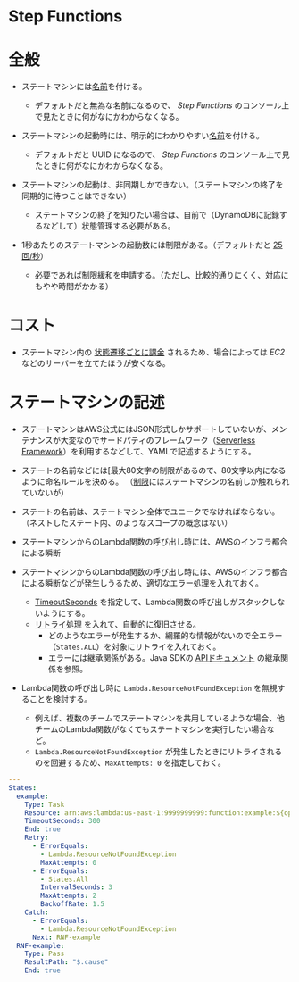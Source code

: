 Step Functions
====

# 全般

* ステートマシンには[名前](https://docs.aws.amazon.com/cli/latest/reference/stepfunctions/create-state-machine.html)を付ける。
  * デフォルトだと無為な名前になるので、 *Step Functions* のコンソール上で見たときに何がなにかわからなくなる。


* ステートマシンの起動時には、明示的にわかりやすい[名前](https://docs.aws.amazon.com/cli/latest/reference/stepfunctions/start-execution.html)を付ける。
  * デフォルトだと UUID になるので、 *Step Functions* のコンソール上で見たときに何がなにかわからなくなる。

* ステートマシンの起動は、非同期しかできない。（ステートマシンの終了を同期的に待つことはできない）
  * ステートマシンの終了を知りたい場合は、自前で（DynamoDBに記録するなどして）状態管理する必要がある。

* 1秒あたりのステートマシンの起動数には制限がある。（デフォルトだと [25回/秒](https://docs.aws.amazon.com/ja_jp/step-functions/latest/dg/limits.html#service-limits-api-action-throttling)）
  * 必要であれば制限緩和を申請する。（ただし、比較的通りにくく、対応にもやや時間がかかる）

# コスト

* ステートマシン内の [状態遷移ごとに課金](https://aws.amazon.com/jp/step-functions/pricing/) されるため、場合によっては *EC2* などのサーバーを立てたほうが安くなる。

# ステートマシンの記述

* ステートマシンはAWS公式にはJSON形式しかサポートしていないが、メンテナンスが大変なのでサードパティのフレームワーク（[Serverless Framework](https://github.com/horike37/serverless-step-functions)）を利用するなどして、YAMLで記述するようにする。

* ステートの名前などには[最大80文字の制限があるので、80文字以内になるように命名ルールを決める。
（[制限](https://docs.aws.amazon.com/ja_jp/step-functions/latest/dg/limits.html#service-limits-general)にはステートマシンの名前しか触れられていないが）

* ステートの名前は、ステートマシン全体でユニークでなければならない。（ネストしたステート内、のようなスコープの概念はない）

* ステートマシンからのLambda関数の呼び出し時には、AWSのインフラ都合による瞬断

* ステートマシンからのLambda関数の呼び出し時には、AWSのインフラ都合による瞬断などが発生しうるため、適切なエラー処理を入れておく。
  * [TimeoutSeconds](https://docs.aws.amazon.com/ja_jp/step-functions/latest/dg/sfn-stuck-execution.html) を指定して、Lambda関数の呼び出しがスタックしないようにする。
  * [リトライ処理](docs.aws.amazon.com/ja_jp/step-functions/latest/dg/amazon-states-language-errors.html#amazon-states-language-retrying-after-error) を入れて、自動的に復旧させる。
    * どのようなエラーが発生するか、網羅的な情報がないので全エラー（`States.ALL`）を対象にリトライを入れておく。
    * エラーには継承関係がある。Java SDKの [APIドキュメント](https://docs.aws.amazon.com/AWSJavaSDK/latest/javadoc/com/amazonaws/services/lambda/model/AWSLambdaException.html) の継承関係を参照。

* Lambda関数の呼び出し時に `Lambda.ResourceNotFoundException` を無視することを検討する。
  * 例えば、複数のチームでステートマシンを共用しているような場合、他チームのLambda関数がなくてもステートマシンを実行したい場合など。
  * `Lambda.ResourceNotFoundException` が発生したときにリトライされるのを回避するため、`MaxAttempts: 0` を指定しておく。

```yaml
---
States:
  example:
    Type: Task
    Resource: arn:aws:lambda:us-east-1:9999999999:function:example:${opt:stage}
    TimeoutSeconds: 300
    End: true
    Retry:
      - ErrorEquals:
        - Lambda.ResourceNotFoundException
        MaxAttempts: 0
      - ErrorEquals:
        - States.All
        IntervalSeconds: 3
        MaxAttempts: 2
        BackoffRate: 1.5
    Catch:
      - ErrorEquals:
        - Lambda.ResourceNotFoundException
      Next: RNF-example
  RNF-example:
    Type: Pass
    ResultPath: "$.cause"
    End: true
```


